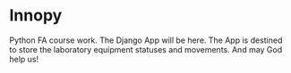 # Innopy
Python FA course work.
The Django App will be here. 
The App is destined to store the laboratory equipment statuses and movements.
And may God help us!
